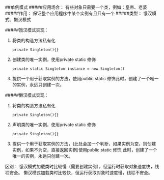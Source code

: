 ##单例模式
#####应用场合：
有些对象只需要一个类，例如：皇帝、老婆
#####作用：
保证整个应用程序中某个实例有且只有一个
#####类型：
饿汉模式、懒汉模式


#####饿汉模式实现：
 1. 将类的构造方法私有化<br>
 	```
    private Singleton(){}
    ```
 2. 创建类的唯一实例，使用private static 修饰<br>
	 ```
 	private static Singleton instance = new Singleton()
    ```
 3. 提供一个用于获取实例的方法，使用public static 修饰此时，创建了一个唯一的实例，永远只创建一次。

#####懒汉模式实现：
 1. 将类的构造方法私有化<br>
 	```
    private Singleton(){}
    ```
 2. 声明类的唯一实例，使用private static 修饰<br>
 	```
    private Singleton(){}
    ```
 3. 提供一个用于获取实例的方法，(此处会加一个判断，如果实例为空，则创建实例，如果不为空，直接返回实例)使用public static 修饰,此时，创建了一个唯一的实例，永远只创建一次。

区别： 饿汉模式加载类时比较慢（需要创建实例），但运行时获取对象速度快，线程安全。
 	  懒汉模式加载类时比较快，但运行获取对象时速度慢，线程不安全。

